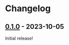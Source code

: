 # Changelog

<!-- https://keepachangelog.com/en/1.0.0/ -->

## [0.1.0] - 2023-10-05

Initial release!

[0.1.0]: https://github.com/GaloisInc/yapall/releases/tag/v0.1.0